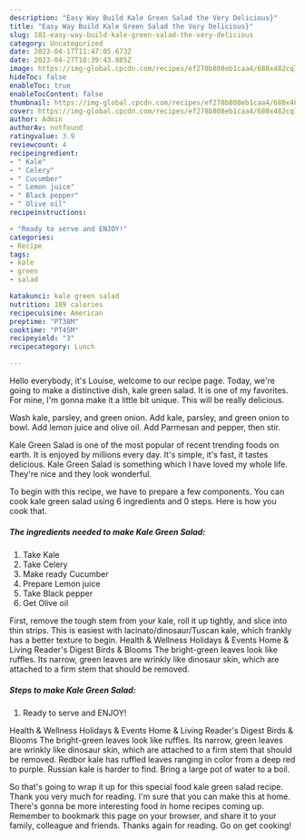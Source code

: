 ```yaml
---
description: "Easy Way Build Kale Green Salad the Very Delicious}"
title: "Easy Way Build Kale Green Salad the Very Delicious}"
slug: 181-easy-way-build-kale-green-salad-the-very-delicious
category: Uncategorized
date: 2023-04-17T11:47:05.673Z
date: 2023-04-27T18:39:43.885Z
image: https://img-global.cpcdn.com/recipes/ef278b808eb1caa4/680x482cq70/kale-green-salad-recipe-main-photo.jpg
hideToc: false
enableToc: true
enableTocContent: false
thumbnail: https://img-global.cpcdn.com/recipes/ef278b808eb1caa4/680x482cq70/kale-green-salad-recipe-main-photo.jpg
cover: https://img-global.cpcdn.com/recipes/ef278b808eb1caa4/680x482cq70/kale-green-salad-recipe-main-photo.jpg
author: Admin
authorAv: notfound
ratingvalue: 3.9
reviewcount: 4
recipeingredient:
- " Kale"
- " Celery"
- " Cucumber"
- " Lemon juice"
- " Black pepper"
- " Olive oil"
recipeinstructions:

- "Ready to serve and ENJOY!"
categories:
- Recipe
tags:
- kale
- green
- salad

katakunci: kale green salad 
nutrition: 189 calories
recipecuisine: American
preptime: "PT38M"
cooktime: "PT45M"
recipeyield: "3"
recipecategory: Lunch

---
```



Hello everybody, it's Louise, welcome to our recipe page. Today, we're going to make a distinctive dish, kale green salad. It is one of my favorites. For mine, I'm gonna make it a little bit unique. This will be really delicious.

Wash kale, parsley, and green onion. Add kale, parsley, and green onion to bowl. Add lemon juice and olive oil. Add Parmesan and pepper, then stir.

Kale Green Salad is one of the most popular of recent trending foods on earth. It is enjoyed by millions every day. It's simple, it's fast, it tastes delicious. Kale Green Salad is something which I have loved my whole life. They're nice and they look wonderful.


To begin with this recipe, we have to prepare a few components. You can cook kale green salad using 6 ingredients and 0 steps. Here is how you cook that.

<!--inarticleads1-->

##### The ingredients needed to make Kale Green Salad:

1. Take  Kale
1. Take  Celery
1. Make ready  Cucumber
1. Prepare  Lemon juice
1. Take  Black pepper
1. Get  Olive oil


First, remove the tough stem from your kale, roll it up tightly, and slice into thin strips. This is easiest with lacinato/dinosaur/Tuscan kale, which frankly has a better texture to begin. Health &amp; Wellness Holidays &amp; Events Home &amp; Living Reader&#39;s Digest Birds &amp; Blooms The bright-green leaves look like ruffles. Its narrow, green leaves are wrinkly like dinosaur skin, which are attached to a firm stem that should be removed. 

<!--inarticleads2-->

##### Steps to make Kale Green Salad:


1. Ready to serve and ENJOY!

Health &amp; Wellness Holidays &amp; Events Home &amp; Living Reader&#39;s Digest Birds &amp; Blooms The bright-green leaves look like ruffles. Its narrow, green leaves are wrinkly like dinosaur skin, which are attached to a firm stem that should be removed. Redbor kale has ruffled leaves ranging in color from a deep red to purple. Russian kale is harder to find. Bring a large pot of water to a boil. 

So that's going to wrap it up for this special food kale green salad recipe. Thank you very much for reading. I'm sure that you can make this at home. There's gonna be more interesting food in home recipes coming up. Remember to bookmark this page on your browser, and share it to your family, colleague and friends. Thanks again for reading. Go on get cooking!
